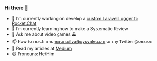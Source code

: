### Hi there 👋

- 🔭 I’m currently working on develop a [custom Laravel Logger to Rocket.Chat](https://github.com/Sysvale/rocketchat-monolog-handler)
- 🌱 I’m currently learning how to make a Systematic Review
- 💬 Ask me about vídeo games :joystick:
- 📫 How to reach me: esron.silva@sysvale.com or my Twitter @oesron
- :scroll: Read my articles at [Medium](https://medium.com/@esron.dtamar)
- 😄 Pronouns: He/Him
